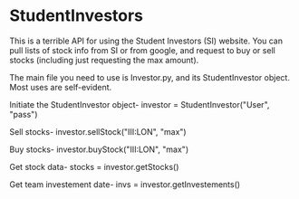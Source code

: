 # StudentInvestors

This is a terrible API for using the Student Investors (SI) website. You can pull lists of stock info from SI or from google, and request to buy or sell stocks (including just requesting the max amount).

The main file you need to use is Investor.py, and its StudentInvestor object.
Most uses are self-evident.

Initiate the StudentInvestor object- investor = StudentInvestor("User", "pass")

Sell stocks- investor.sellStock("III:LON", "max")

Buy stocks- investor.buyStock("III:LON", "max")

Get stock data- stocks = investor.getStocks()

Get team investement date- invs = investor.getInvestements()

